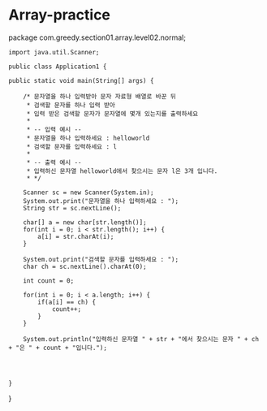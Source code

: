 # Array-practice

package com.greedy.section01.array.level02.normal;

	import java.util.Scanner;

	public class Application1 {

	public static void main(String[] args) {
		
		/* 문자열을 하나 입력받아 문자 자료형 배열로 바꾼 뒤
		 * 검색할 문자를 하나 입력 받아 
		 * 입력 받은 검색할 문자가 문자열에 몇개 있는지를 출력하세요
		 * 
		 * -- 입력 예시 --
		 * 문자열을 하나 입력하세요 : helloworld
		 * 검색할 문자를 입력하세요 : l
		 * 
		 * -- 출력 예시 --
		 * 입력하신 문자열 helloworld에서 찾으시는 문자 l은 3개 입니다.
		 * */
		
		Scanner sc = new Scanner(System.in);
		System.out.print("문자열을 하나 입력하세요 : ");
		String str = sc.nextLine();
		
		char[] a = new char[str.length()];
		for(int i = 0; i < str.length(); i++) {
			a[i] = str.charAt(i);
		}
		
		System.out.print("검색할 문자를 입력하세요 : ");
		char ch = sc.nextLine().charAt(0);
		
		int count = 0;
		
		for(int i = 0; i < a.length; i++) {
			if(a[i] == ch) {
				count++;
			}
		}
		
		System.out.println("입력하신 문자열 " + str + "에서 찾으시는 문자 " + ch + "은 " + count + "입니다.");
		
		
		
		
	}

}
